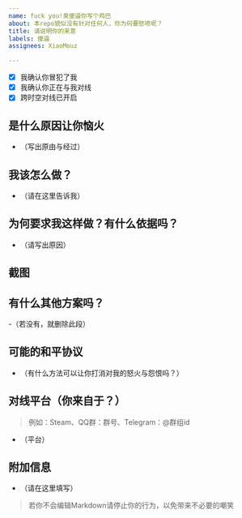 ```yaml
---
name: fuck you!臭傻逼你写个鸡巴
about: 本repo貌似没有针对任何人，你为何要怒喷呢？
title: 请说明你的来意
labels: 傻逼
assignees: XiaoMouz

---
```


- [x] 我确认你冒犯了我
- [x] 我确认你正在与我对线
- [x] 跨时空对线已开启

## 是什么原因让你恼火
- （写出原由与经过）

## 我该怎么做？
- （请在这里告诉我）

## 为何要求我这样做？有什么依据吗？
- （请写出原因）

## 截图
<!-- ![截图说明](图片链接) -->

## 有什么其他方案吗？
-（若没有，就删除此段）

## 可能的和平协议
- （有什么方法可以让你打消对我的怒火与怨恨吗？）

## 对线平台（你来自于？）
> 例如：Steam、QQ群：群号、Telegram：@群组id
- （平台）

## 附加信息
- （请在这里填写）

> 若你不会编辑Markdown请停止你的行为，以免带来不必要的嘲笑
